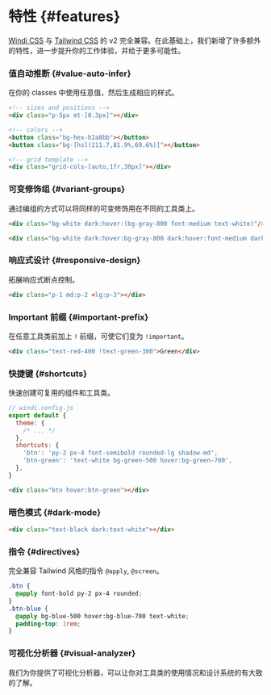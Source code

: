 [windi css]: https://github.com/windicss/windicss
[tailwind css]: https://tailwindcss.com/docs
[svelte]: /guide/svelte.html#additional-features-in-svelte-⚡%EF%B8%8F

# 特性 {#features}

[Windi CSS] 与 [Tailwind CSS] 的 v2 完全兼容。在此基础上，我们新增了许多额外的特性，进一步提升你的工作体验，并给于更多可能性。

### 值自动推断 {#value-auto-infer}

在你的 classes 中使用任意值，然后生成相应的样式。

```html
<!-- sizes and positions -->
<div class="p-5px mt-[0.3px]"></div>

<!-- colors -->
<button class="bg-hex-b2a8bb"></button>
<button class="bg-[hsl(211.7,81.9%,69.6%)]"></button>

<!-- grid template -->
<div class="grid-cols-[auto,1fr,30px]"></div>
```

<LearnMore to="/features/value-auto-infer" />

### 可变修饰组 {#variant-groups}

通过编组的方式可以将同样的可变修饰用在不同的工具类上。

```html
<div class="bg-white dark:hover:(bg-gray-800 font-medium text-white)"/>
```

```html
<div class="bg-white dark:hover:bg-gray-800 dark:hover:font-medium dark:hover:text-white"/>
```

<LearnMore to="/features/variant-groups" />

### 响应式设计 {#responsive-design}

拓展响应式断点控制。

```html
<div class="p-1 md:p-2 <lg:p-3"></div>
```

<LearnMore to="/features/responsive-design" />

### Important 前缀 {#important-prefix}

在任意工具类前加上 `!` 前缀，可使它们变为 `!important`。

```html
<div class="text-red-400 !text-green-300">Green</div>
```

<LearnMore to="/features/important-prefix" />

### 快捷键 {#shortcuts}

快速创建可复用的组件和工具类。

```js
// windi.config.js
export default {
  theme: {
    /* ... */
  },
  shortcuts: {
    'btn': 'py-2 px-4 font-semibold rounded-lg shadow-md',
    'btn-green': 'text-white bg-green-500 hover:bg-green-700',
  },
}
```

```html
<div class="btn hover:btn-green"></div>
```

<LearnMore to="/features/shortcuts" />


### 暗色模式 {#dark-mode}

```html
<div class="text-black dark:text-white"></div>
```

<LearnMore to="/features/dark-mode" />

### 指令 {#directives}

完全兼容 Tailwind 风格的指令 `@apply`, `@screen`。

```css
.btn {
  @apply font-bold py-2 px-4 rounded;
}
.btn-blue {
  @apply bg-blue-500 hover:bg-blue-700 text-white;
  padding-top: 1rem;
}
```

<LearnMore to="/features/directives" />

### 可视化分析器 {#visual-analyzer}

我们为你提供了可视化分析器，可以让你对工具类的使用情况和设计系统的有大致的了解。

<LearnMore to="/features/analyzer" />
